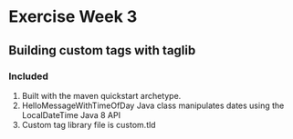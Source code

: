 # Exercise Week 3

## Building custom tags with taglib

### Included

1. Built with the maven quickstart archetype.
2. HelloMessageWithTimeOfDay Java class manipulates dates using the LocalDateTime Java 8 API
3. Custom tag library file is custom.tld 


